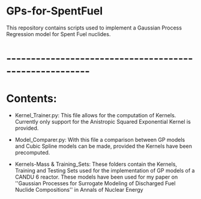 # GPs-for-SpentFuel

This repository contains scripts used to implement a Gaussian Process Regression model for Spent Fuel nuclides.


# -------------------------------------------------------

# Contents:

* Kernel_Trainer.py:
This file allows for the computation of Kernels. Currently only support for the Anistropic Squared Exponential Kernel is provided.

* Model_Comparer.py:
With this file a comparison between GP models and Cubic Spline models can be made, provided the Kernels have been precomputed. 

* Kernels-Mass & Training_Sets:
These folders contain the Kernels, Training and Testing Sets used for the implementation of GP models of a CANDU 6 reactor. These models have been used for my paper on  ''Gaussian Processes for Surrogate Modeling of Discharged Fuel Nuclide Compositions''  in Annals of Nuclear Energy
